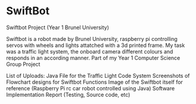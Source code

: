 # SwiftBot
Swiftbot Project (Year 1 Brunel University)

Swiftbot is a robot made by Brunel University, raspberry pi controlling servos with wheels and lights attatched with a 3d printed frame.
My task was a traffic light system, the onboard camera different colours and responds in an according manner.
Part of my Year 1 Computer Science Group Project

List of Uploads:
Java File for the Traffic Light Code System
Screenshots of Flowchart designs for Swiftbot Functions
Image of the Swiftbot itself for reference (Raspberry Pi rc car robot controlled using Java)
Software Implementation Report (Testing, Source code, etc)

